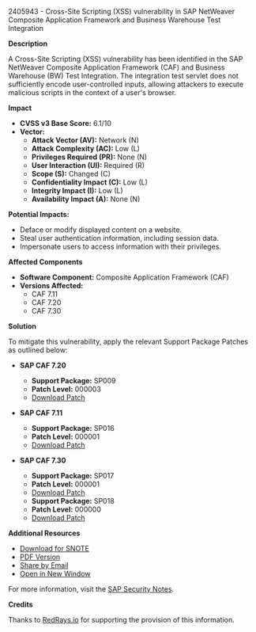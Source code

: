 2405943 - Cross-Site Scripting (XSS) vulnerability in SAP NetWeaver Composite Application Framework and Business Warehouse Test Integration

**Description**

A Cross-Site Scripting (XSS) vulnerability has been identified in the SAP NetWeaver Composite Application Framework (CAF) and Business Warehouse (BW) Test Integration. The integration test servlet does not sufficiently encode user-controlled inputs, allowing attackers to execute malicious scripts in the context of a user's browser.

**Impact**

- **CVSS v3 Base Score:** 6.1/10
- **Vector:** 
  - **Attack Vector (AV):** Network (N)
  - **Attack Complexity (AC):** Low (L)
  - **Privileges Required (PR):** None (N)
  - **User Interaction (UI):** Required (R)
  - **Scope (S):** Changed (C)
  - **Confidentiality Impact (C):** Low (L)
  - **Integrity Impact (I):** Low (L)
  - **Availability Impact (A):** None (N)

**Potential Impacts:**

- Deface or modify displayed content on a website.
- Steal user authentication information, including session data.
- Impersonate users to access information with their privileges.

**Affected Components**

- **Software Component:** Composite Application Framework (CAF)
- **Versions Affected:**
  - CAF 7.11
  - CAF 7.20
  - CAF 7.30

**Solution**

To mitigate this vulnerability, apply the relevant Support Package Patches as outlined below:

- **SAP CAF 7.20**
  - **Support Package:** SP009
  - **Patch Level:** 000003
  - [Download Patch](https://userapps.support.sap.com/sap/support/swdc/notes?cvnr=01200615320200012920&support_package=SP009&patch_level=000003)

- **SAP CAF 7.11**
  - **Support Package:** SP016
  - **Patch Level:** 000001
  - [Download Patch](https://userapps.support.sap.com/sap/support/swdc/notes?cvnr=01200314690200007048&support_package=SP016&patch_level=000001)

- **SAP CAF 7.30**
  - **Support Package:** SP017
  - **Patch Level:** 000001
  - [Download Patch](https://userapps.support.sap.com/sap/support/swdc/notes?cvnr=01200615320200015090&support_package=SP017&patch_level=000001)
  - **Support Package:** SP018
  - **Patch Level:** 000000
  - [Download Patch](https://userapps.support.sap.com/sap/support/swdc/notes?cvnr=01200615320200015090&support_package=SP018&patch_level=000000)

**Additional Resources**

- [Download for SNOTE](https://notesdownloads.sap.com/note/0040000018949102017)
- [PDF Version](https://userapps.support.sap.com/sap/support/sfm/notes/print/0002405943?language=en-US&token=DBD8E8754C5B6E95403B0BFDEDEEEC37)
- [Share by Email](https://me.sap.com/shareemail)
- [Open in New Window](https://me.sap.com/opennewwindow)

For more information, visit the [SAP Security Notes](https://me.sap.com/securitynotes).

**Credits**

Thanks to [RedRays.io](https://redrays.io) for supporting the provision of this information.